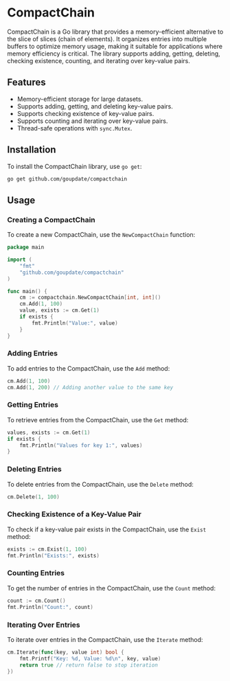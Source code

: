# CompactChain

CompactChain is a Go library that provides a memory-efficient alternative to the slice of slices (chain of elements). It organizes entries into multiple buffers to optimize memory usage, making it suitable for applications where memory efficiency is critical. The library supports adding, getting, deleting, checking existence, counting, and iterating over key-value pairs.

## Features

- Memory-efficient storage for large datasets.
- Supports adding, getting, and deleting key-value pairs.
- Supports checking existence of key-value pairs.
- Supports counting and iterating over key-value pairs.
- Thread-safe operations with `sync.Mutex`.

## Installation

To install the CompactChain library, use `go get`:

```sh
go get github.com/goupdate/compactchain
```

## Usage

### Creating a CompactChain

To create a new CompactChain, use the `NewCompactChain` function:

```go
package main

import (
	"fmt"
	"github.com/goupdate/compactchain"
)

func main() {
	cm := compactchain.NewCompactChain[int, int]()
	cm.Add(1, 100)
	value, exists := cm.Get(1)
	if exists {
		fmt.Println("Value:", value)
	}
}
```

### Adding Entries

To add entries to the CompactChain, use the `Add` method:

```go
cm.Add(1, 100)
cm.Add(1, 200) // Adding another value to the same key
```

### Getting Entries

To retrieve entries from the CompactChain, use the `Get` method:

```go
values, exists := cm.Get(1)
if exists {
    fmt.Println("Values for key 1:", values)
}
```

### Deleting Entries

To delete entries from the CompactChain, use the `Delete` method:

```go
cm.Delete(1, 100)
```

### Checking Existence of a Key-Value Pair

To check if a key-value pair exists in the CompactChain, use the `Exist` method:

```go
exists := cm.Exist(1, 100)
fmt.Println("Exists:", exists)
```

### Counting Entries

To get the number of entries in the CompactChain, use the `Count` method:

```go
count := cm.Count()
fmt.Println("Count:", count)
```

### Iterating Over Entries

To iterate over entries in the CompactChain, use the `Iterate` method:

```go
cm.Iterate(func(key, value int) bool {
    fmt.Printf("Key: %d, Value: %d\n", key, value)
    return true // return false to stop iteration
})
```


